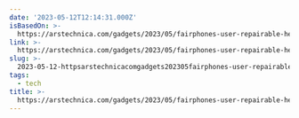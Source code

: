 ```yaml
---
date: '2023-05-12T12:14:31.000Z'
isBasedOn: >-
  https://arstechnica.com/gadgets/2023/05/fairphones-user-repairable-headphones-will-offer-spare-parts-through-its-app/
link: >-
  https://arstechnica.com/gadgets/2023/05/fairphones-user-repairable-headphones-will-offer-spare-parts-through-its-app/
slug: >-
  2023-05-12-httpsarstechnicacomgadgets202305fairphones-user-repairable-headphones-will-offer-spare-parts-through-its-app
tags:
  - tech
title: >-
  https://arstechnica.com/gadgets/2023/05/fairphones-user-repairable-headphones-will-offer-spare-parts-through-its-app/
---
```


